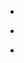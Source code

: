 
- [](/2015/12/56729286498e724ecc333cc5/)

- [](/2013/04/328828523991150592/)

- [](/2012/04/195036033925132288/)
